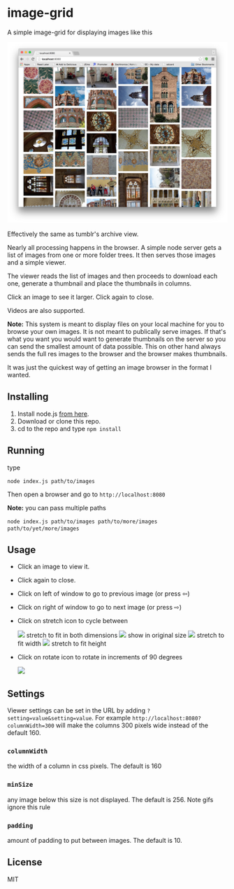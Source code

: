 ﻿# image-grid

A simple image-grid for displaying images like this

<img src="images/screenshot-01.jpg" />

Effectively the same as tumblr's archive view.

Nearly all processing happens in the browser. A simple node server gets a list of
images from one or more folder trees. It then serves those images and a simple viewer.

The viewer reads the list of images and then proceeds to download each one, generate
a thumbnail and place the thumbnails in columns.

Click an image to see it larger. Click again to close.

Videos are also supported.

**Note:** This system is meant to display files on your local machine for you to browse your
own images. It is not meant to publically serve images. If that's what you want you
would want to generate thumbnails on the server so you can send the smallest amount of
data possible. This on other hand always sends the full res images to the browser and
the browser makes thumbnails.

It was just the quickest way of getting an image browser in the format I wanted.

## Installing

1.  Install node.js [from here](http://nodejs.org/en/download/).
2.  Download or clone this repo.
3.  cd to the repo and type `npm install`

## Running

type

    node index.js path/to/images

Then open a browser and go to `http://localhost:8080`

**Note:** you can pass multiple paths

    node index.js path/to/images path/to/more/images path/to/yet/more/images

## Usage

*   Click an image to view it.
*   Click again to close.
*   Click on left of window to go to previous image (or press ⇦)
*   Click on right of window to go to next image (or press ⇨)
*   Click on stretch icon to cycle between

    <img src="https://cdn.rawgit.com/greggman/image-grid/master/public/images/stretch-both.svg" width="32" />
    stretch to fit in both dimensions

    <img src="https://cdn.rawgit.com/greggman/image-grid/master/public/images/stretch-none.svg" width="32" />
    show in original size

    <img src="https://cdn.rawgit.com/greggman/image-grid/master/public/images/stretch-horizontal.svg" width="32" />
    stretch to fit width

    <img src="https://cdn.rawgit.com/greggman/image-grid/master/public/images/stretch-vertical.svg" width="32" />
    stretch to fit height

*   Click on rotate icon to rotate in increments of 90 degrees

    <img src="https://cdn.rawgit.com/greggman/image-grid/master/public/images/rotate.svg" width="32" />

## Settings

Viewer settings can be set in the URL by adding `?setting=value&setting=value`. For example
`http://localhost:8080?columnWidth=300` will make the columns 300 pixels wide instead of the default 160.

### `columnWidth`

the width of a column in css pixels. The default is 160

### `minSize`

any image below this size is not displayed. The default is 256. Note gifs ignore this rule

### `padding`

amount of padding to put between images. The default is 10.


## License

MIT



